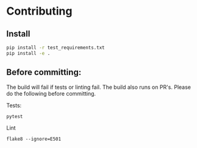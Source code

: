 # Contributing

## Install

```bash
pip install -r test_requirements.txt
pip install -e .
```

## Before committing:

The build will fail if tests or linting fail.  The build also runs on PR's.  Please do the following before committing.

Tests:
```
pytest
```

Lint
```
flake8 --ignore=E501
```
